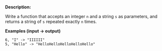 **Description:**

Write a function that accepts an integer `n` and a string `s` as parameters, and returns a string of `s` repeated exactly `n` times.

**Examples (input -> output)**

```
6, "I" -> "IIIIII"
5, "Hello" -> "HelloHelloHelloHelloHello"
```
